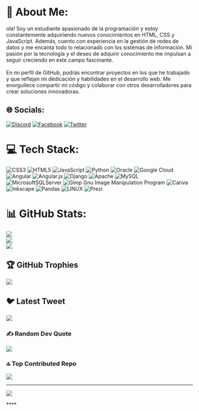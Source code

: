 # 💫 About Me:
ola! Soy un estudiante apasionado de la programación y estoy constantemente adquiriendo nuevos conocimientos en HTML, CSS y JavaScript. Además, cuento con experiencia en la gestión de redes de datos y me encanta todo lo relacionado con los sistemas de información. Mi pasión por la tecnología y el deseo de adquirir conocimiento me impulsan a seguir creciendo en este campo fascinante.<br><br>En mi perfil de GitHub, podrás encontrar proyectos en los que he trabajado y que reflejan mi dedicación y habilidades en el desarrollo web. Me enorgullece compartir mi código y colaborar con otros desarrolladores para crear soluciones innovadoras.


## 🌐 Socials:
[![Discord](https://img.shields.io/badge/Discord-%237289DA.svg?logo=discord&logoColor=white)](https://discord.gg/#9914) [![Facebook](https://img.shields.io/badge/Facebook-%231877F2.svg?logo=Facebook&logoColor=white)](https://facebook.com/esteban05251991) [![Twitter](https://img.shields.io/badge/Twitter-%231DA1F2.svg?logo=Twitter&logoColor=white)](https://twitter.com/esteban05251991) 

# 💻 Tech Stack:
![CSS3](https://img.shields.io/badge/css3-%231572B6.svg?style=plastic&logo=css3&logoColor=white) ![HTML5](https://img.shields.io/badge/html5-%23E34F26.svg?style=plastic&logo=html5&logoColor=white) ![JavaScript](https://img.shields.io/badge/javascript-%23323330.svg?style=plastic&logo=javascript&logoColor=%23F7DF1E) ![Python](https://img.shields.io/badge/python-3670A0?style=plastic&logo=python&logoColor=ffdd54) ![Oracle](https://img.shields.io/badge/Oracle-F80000?style=plastic&logo=oracle&logoColor=white) ![Google Cloud](https://img.shields.io/badge/Google%20Cloud-%234285F4.svg?style=plastic&logo=google-cloud&logoColor=white) ![Angular](https://img.shields.io/badge/angular-%23DD0031.svg?style=plastic&logo=angular&logoColor=white) ![Angular.js](https://img.shields.io/badge/angular.js-%23E23237.svg?style=plastic&logo=angularjs&logoColor=white) ![Django](https://img.shields.io/badge/django-%23092E20.svg?style=plastic&logo=django&logoColor=white) ![Apache](https://img.shields.io/badge/apache-%23D42029.svg?style=plastic&logo=apache&logoColor=white) ![MySQL](https://img.shields.io/badge/mysql-%2300f.svg?style=plastic&logo=mysql&logoColor=white) ![MicrosoftSQLServer](https://img.shields.io/badge/Microsoft%20SQL%20Sever-CC2927?style=plastic&logo=microsoft%20sql%20server&logoColor=white) ![Gimp Gnu Image Manipulation Program](https://img.shields.io/badge/Gimp-657D8B?style=plastic&logo=gimp&logoColor=FFFFFF) ![Canva](https://img.shields.io/badge/Canva-%2300C4CC.svg?style=plastic&logo=Canva&logoColor=white) ![Inkscape](https://img.shields.io/badge/Inkscape-e0e0e0?style=plastic&logo=inkscape&logoColor=080A13) ![Pandas](https://img.shields.io/badge/pandas-%23150458.svg?style=plastic&logo=pandas&logoColor=white) ![LINUX](https://img.shields.io/badge/Linux-FCC624?style=plastic&logo=linux&logoColor=black) ![Prezi](https://img.shields.io/badge/Prezi-%23000000.svg?style=plastic&logo=Prezi&logoColor=white)
# 📊 GitHub Stats:
![](https://github-readme-stats.vercel.app/api?username=esteban25051991&theme=gruvbox&hide_border=false&include_all_commits=false&count_private=false)<br/>
![](https://github-readme-streak-stats.herokuapp.com/?user=esteban25051991&theme=gruvbox&hide_border=false)<br/>
![](https://github-readme-stats.vercel.app/api/top-langs/?username=esteban25051991&theme=gruvbox&hide_border=false&include_all_commits=false&count_private=false&layout=compact)

## 🏆 GitHub Trophies
![](https://github-profile-trophy.vercel.app/?username=esteban25051991&theme=gruvbox&no-frame=false&no-bg=true&margin-w=4)

## 🐦 Latest Tweet
[![](https://gtce.itsvg.in/api?username=esteban05251991)](https://github.com/VishwaGauravIn/github-twitter-card-embed)

### ✍️ Random Dev Quote
![](https://quotes-github-readme.vercel.app/api?type=horizontal&theme=gruvbox)

### 🔝 Top Contributed Repo
![](https://github-contributor-stats.vercel.app/api?username=esteban25051991&limit=5&theme=gruvbox&combine_all_yearly_contributions=true)

---
[![](https://visitcount.itsvg.in/api?id=esteban25051991&icon=0&color=3)](https://visitcount.itsvg.in)

<!-- Proudly created with GPRM ( https://gprm.itsvg.in ) -->****
